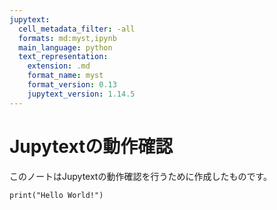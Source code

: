 ```yaml
---
jupytext:
  cell_metadata_filter: -all
  formats: md:myst,ipynb
  main_language: python
  text_representation:
    extension: .md
    format_name: myst
    format_version: 0.13
    jupytext_version: 1.14.5
---
```


# Jupytextの動作確認

このノートはJupytextの動作確認を行うために作成したものです。

```{code-cell}
print("Hello World!")
```
